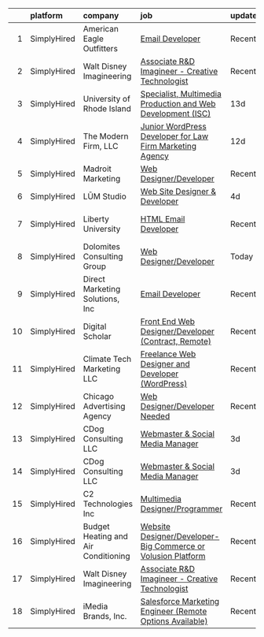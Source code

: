 

|    | platform    | company                             | job                                                                                                                                                                         | update_time   | location                  |
|---:|:------------|:------------------------------------|:----------------------------------------------------------------------------------------------------------------------------------------------------------------------------|:--------------|:--------------------------|
|  1 | SimplyHired | American Eagle Outfitters           | [Email Developer](https://www.simplyhired.com/job/b1EUn0UDDFfoFX4EFYz89DXK4XuPctEh_f_sbFChpTGGImwy5ph5Tw?q=creative+developer)                                              | Recently      | New York, NY              |
|  2 | SimplyHired | Walt Disney Imagineering            | [Associate R&D Imagineer - Creative Technologist](https://www.simplyhired.com/job/WEUZc7YAGnQDJwIxjDDgx3UA68kYpimrfYJkmf5B5-HQIzOjai_EcQ?q=creative+developer)              | Recently      | Glendale, CA              |
|  3 | SimplyHired | University of Rhode Island          | [Specialist, Multimedia Production and Web Development (ISC)](https://www.simplyhired.com/job/2ixL2ROB8Kod9lUnnnMUrFIamXF3RFbRO5zuMXVF1Zu_vH2iGDJvaA?q=creative+developer)  | 13d           | Narragansett, RI          |
|  4 | SimplyHired | The Modern Firm, LLC                | [Junior WordPress Developer for Law Firm Marketing Agency](https://www.simplyhired.com/job/ec0Pmjd_zxkD5tfG1SCrsZiekKtF73SFAYPbWVdbcf0qejBBL8-zvA?q=creative+developer)     | 12d           | Remote                    |
|  5 | SimplyHired | Madroit Marketing                   | [Web Designer/Developer](https://www.simplyhired.com/job/2ECCZKv_yRidqYSoG3u4dtl6EIssDNlefGaCRzsDoIHb3JnxZOP6Lw?q=creative+developer)                                       | Recently      | Remote                    |
|  6 | SimplyHired | LŪM Studio                          | [Web Site Designer & Developer](https://www.simplyhired.com/job/z_Dz1rtPOLT3lQeX_FDEucm9JoQibHxWNkNlVJVjtV7rdvuB_nlNuw?q=creative+developer)                                | 4d            | Wyoming                   |
|  7 | SimplyHired | Liberty University                  | [HTML Email Developer](https://www.simplyhired.com/job/Iy5fr9ftOHC5vM5GdKg5hslhACgw0zoxYP1h-eSozeMhA2UqvO_gng?q=creative+developer)                                         | Recently      | United States +1 location |
|  8 | SimplyHired | Dolomites Consulting Group          | [Web Designer/Developer](https://www.simplyhired.com/job/6lFoB7jlVkqBWGBDSQurDc8kTv8RiMyur6KvMJk1rahSY82a0wnIUg?q=creative+developer)                                       | Today         | Remote                    |
|  9 | SimplyHired | Direct Marketing Solutions, Inc     | [Email Developer](https://www.simplyhired.com/job/0YkiqqibIt89pgUYA90UC6AUUKUKhRu-UAiFhumcARjyc33xy5zOmg?q=creative+developer)                                              | Recently      | Portland, OR              |
| 10 | SimplyHired | Digital Scholar                     | [Front End Web Designer/Developer (Contract, Remote)](https://www.simplyhired.com/job/EGQ3-5kOO-ePr-PIUL7wkK4zsQbD1V10Kz3r2eA92ZE-A9jTl8QgaQ?q=creative+developer)          | Recently      | Remote                    |
| 11 | SimplyHired | Climate Tech Marketing LLC          | [Freelance Web Designer and Developer (WordPress)](https://www.simplyhired.com/job/S_9EoZ8wLXhSScJU2itoPn5Mue1LWSwTjpycuMtZ41y8I2Bx_hlO3A?q=creative+developer)             | Recently      | Remote                    |
| 12 | SimplyHired | Chicago Advertising Agency          | [Web Designer/Developer Needed](https://www.simplyhired.com/job/3WomrldDVp_gZau2C1LngZoA36zG91ldOR1uxfIywCG-c5eoqglKUw?q=creative+developer)                                | Recently      | Remote                    |
| 13 | SimplyHired | CDog Consulting LLC                 | [Webmaster & Social Media Manager](https://www.simplyhired.com/job/Fqlqw4RMyO7KC9ERsOm2SAJ6Htqrl79be_ht3jbl4IYw4B2Oc5lycw?q=creative+developer)                             | 3d            | Remote                    |
| 14 | SimplyHired | CDog Consulting LLC                 | [Webmaster & Social Media Manager](https://www.simplyhired.com/job/Fqlqw4RMyO7KC9ERsOm2SAJ6Htqrl79be_ht3jbl4IYw4B2Oc5lycw?q=creative+developer)                             | 3d            | Remote                    |
| 15 | SimplyHired | C2 Technologies Inc                 | [Multimedia Designer/Programmer](https://www.simplyhired.com/job/w24dksILanYpBN8xd8EHeLo4SARij5b9_5a7TYmDfGI3hXUeJ64wLQ?q=creative+developer)                               | Recently      | Norfolk, VA               |
| 16 | SimplyHired | Budget Heating and Air Conditioning | [Website Designer/Developer-Big Commerce or Volusion Platform](https://www.simplyhired.com/job/mD2dHx5_T6qgGJQjBEhckjvmIe_Eq4s6YxCgaW5YQzltaSSGD6DlIw?q=creative+developer) | Recently      | Houston, TX               |
| 17 | SimplyHired | Walt Disney Imagineering            | [Associate R&D Imagineer - Creative Technologist](https://www.simplyhired.com/job/JUBY6IqjELhv-lWRs3NPnN-Kw1fuMGjfYkmUa5zIlWiND6WDvyZaTA?q=creative+developer)              | Recently      | Glendale, CA              |
| 18 | SimplyHired | iMedia Brands, Inc.                 | [Salesforce Marketing Engineer (Remote Options Available)](https://www.simplyhired.com/job/DYaRfiy0X2wWy_VGEt0WOBC3HtjGCz0Q0QGx5EHvKZkVwMg3g_CmEQ?q=creative+developer)     | Recently      | Remote                    |